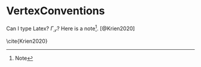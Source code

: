 # VertexConventions

Can I type Latex? $\Gamma_\mathcal{T}$? Here is a note[^note]. [@Krien2020]

\cite{Krien2020}

[^note]: Note
